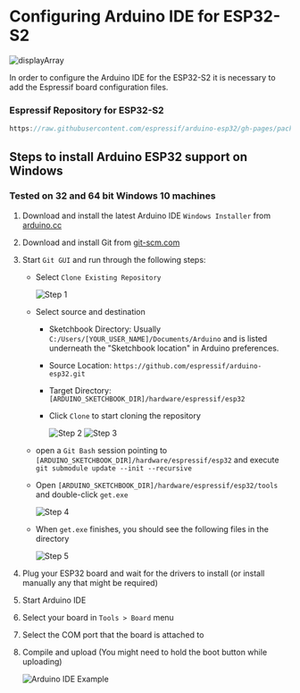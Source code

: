 # Configuring Arduino IDE for ESP32-S2
![displayArray](https://savageelectronics.com/wp-content/uploads/2021/07/DisplayArray-Sideview.png)

In order to configure the Arduino IDE for the ESP32-S2 it is necessary to add the Espressif board configuration files.

### Espressif Repository for ESP32-S2

```c++
https://raw.githubusercontent.com/espressif/arduino-esp32/gh-pages/package_esp32_dev_index.json
```

## Steps to install Arduino ESP32 support on Windows
### Tested on 32 and 64 bit Windows 10 machines

1. Download and install the latest Arduino IDE ```Windows Installer``` from [arduino.cc](https://www.arduino.cc/en/Main/Software)
2. Download and install Git from [git-scm.com](https://git-scm.com/download/win)
3. Start ```Git GUI``` and run through the following steps:
    - Select ```Clone Existing Repository```

        ![Step 1](https://savageelectronics.com/wp-content/uploads/2021/07/win-gui-1.png)

    - Select source and destination
        - Sketchbook Directory: Usually ```C:/Users/[YOUR_USER_NAME]/Documents/Arduino``` and is listed underneath the "Sketchbook location" in Arduino preferences.
        - Source Location: ```https://github.com/espressif/arduino-esp32.git```
        - Target Directory: ```[ARDUINO_SKETCHBOOK_DIR]/hardware/espressif/esp32```
        - Click ```Clone``` to start cloning the repository

            ![Step 2](https://savageelectronics.com/wp-content/uploads/2021/07/win-gui-2.png)
            ![Step 3](https://savageelectronics.com/wp-content/uploads/2021/07/win-gui-3.png)
    - open a `Git Bash` session pointing to ```[ARDUINO_SKETCHBOOK_DIR]/hardware/espressif/esp32``` and execute ```git submodule update --init --recursive``` 
    - Open ```[ARDUINO_SKETCHBOOK_DIR]/hardware/espressif/esp32/tools``` and double-click ```get.exe```

        ![Step 4](https://savageelectronics.com/wp-content/uploads/2021/07/win-gui-4.png)

    - When ```get.exe``` finishes, you should see the following files in the directory

        ![Step 5](https://savageelectronics.com/wp-content/uploads/2021/07/win-gui-5.png)

4. Plug your ESP32 board and wait for the drivers to install (or install manually any that might be required)
5. Start Arduino IDE
6. Select your board in ```Tools > Board``` menu
7. Select the COM port that the board is attached to
8. Compile and upload (You might need to hold the boot button while uploading)

    ![Arduino IDE Example](https://savageelectronics.com/wp-content/uploads/2021/07/arduino-ide.png)

